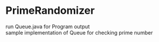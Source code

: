 # PrimeRandomizer
run Queue.java for Program output \
sample implementation of Queue for checking prime number 
